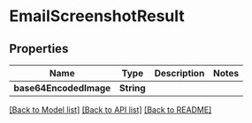 # EmailScreenshotResult

## Properties
Name | Type | Description | Notes
------------ | ------------- | ------------- | -------------
**base64EncodedImage** | **String** |  | 

[[Back to Model list]](../README#documentation-for-models) [[Back to API list]](../README#documentation-for-api-endpoints) [[Back to README]](../README)


